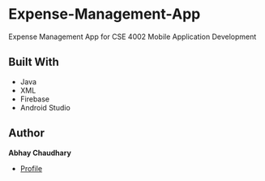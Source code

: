 # Expense-Management-App
Expense Management App for CSE 4002 Mobile Application Development

## Built With

- Java
- XML
- Firebase
- Android Studio

## Author

**Abhay Chaudhary**

- [Profile](https://github.com/Abhayindia "Abhay Chaudhary")


